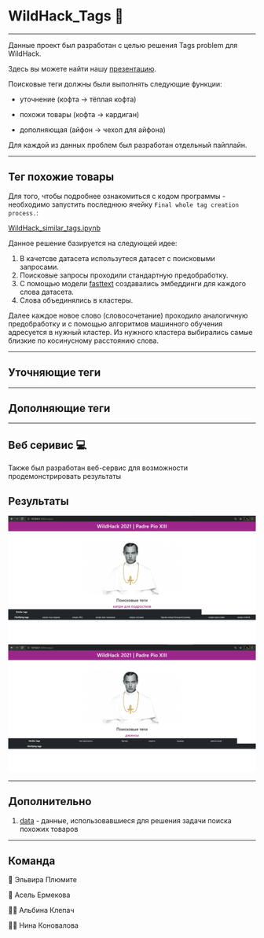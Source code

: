 # WildHack_Tags 👗 
---------------------------------------------------

Данные проект был разработан с целью решения Tags problem для WildHack. 

Здесь вы можете найти нашу [презентацию](https://docs.google.com/presentation/d/1Gz2pAfyW4l21TmB5ZuAHKxu-zdVjQ2Bwt1iS5XAPKEg/edit?usp=sharing).

Поисковые теги должны были выполнять следующие функции:

- уточнение (кофта → тёплая кофта)

- похожи товары (кофта → кардиган) 

- дополняющая (айфон → чехол для айфона)

Для каждой из данных проблем был разработан отдельный пайплайн.

-------------------------------------------------------------

## Тег похожие товары

Для того, чтобы подробнее ознакомиться с кодом программы - необходимо запустить последнюю ячейку `Final whole tag creation process.`:

[WildHack_similar_tags.ipynb](https://github.com/Nina-Konovalova/WildHack_Tags/blob/main/WildHack_similar_tags.ipynb)

Данное решение базируется на следующей идее:

1) В качетсве датасета использутеся датасет с поисковыми запросами.
2) Поисковые запросы проходили стандартную предобработку.
3) С помощью модели [fasttext](https://fasttext.cc/) cоздавались эмбеддинги для каждого слова датасета.
4) Слова объединялись в кластеры.

Далее каждое новое слово (словосочетание) проходило аналогичную предобработку и с помощью алгоритмов машинного обучения адресуется в нужный кластер. Из нужного кластера выбирались самые близкие по косинусному расстоянию слова.

--------------------------------------------------------------------

## Уточняющие теги

--------------------------------------------------------------------


## Дополняющие теги



-------------------------------------------------------------------

## Веб серивис 	:computer:
Также был разработан веб-сервис для возможности продемонстрировать результаты

## Результаты

<p align="center">
  <img src="https://github.com/Nina-Konovalova/WildHack_Tags/blob/main/pictures/clar.png" >
  <img src="https://github.com/Nina-Konovalova/WildHack_Tags/blob/main/pictures/sim.png" >
</p>

----------------------------------------------------------------------
## Дополнительно

1) [data](https://github.com/Nina-Konovalova/WildHack_Tags/tree/main/data) - данные, использовавшиеся для решения задачи поиска похожих товаров
----------------------------------------------------------------------

## Команда

:woman: Эльвира Плюмите

:girl: Асель Ермекова

:curly_haired_woman: Альбина Клепач

:red_haired_woman: Нина Коновалова

